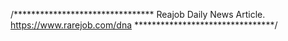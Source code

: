 /********************************
Reajob Daily News Article.
https://www.rarejob.com/dna
********************************/
